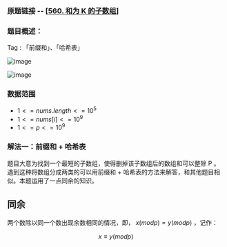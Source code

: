 ### 原题链接 -- [[560. 和为 K 的子数组](https://leetcode.cn/problems/subarray-sum-equals-k/)]

### 题目概述：
Tag : 「前缀和」、「哈希表」

![image](https://user-images.githubusercontent.com/99656524/226074139-bb00fe98-3385-4b2e-9e11-667e2bbe3a50.png)

![image](https://user-images.githubusercontent.com/99656524/226074148-63251b0d-afcf-4e3f-a93c-e4423dbb519d.png)

### 数据范围
* $1 <= nums.length <= 10^5$
* $1 <= nums[i] <= 10^9$
* $1 <= p <= 10^9$

### 解法一：前缀和 + 哈希表
题目大意为找到一个最短的子数组，使得删掉该子数组后的数组和可以整除 P 。遇到这种将数组分成两类的可以用前缀和 + 哈希表的方法来解答，和其他题目相似。本题运用了一点同余的知识。

## 同余
两个数除以同一个数出现余数相同的情况，即， $x(modp) = y(modp)$ ，记作：

$$
   x ≡ y (mod p)
$$
